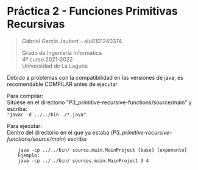# Práctica 2 - Funciones Primitivas Recursivas

> Gabriel García Jaubert - alu0101240374
>
> Grado de Ingeniería Informática  
> 4º curso 2021-2022  
> Universidad de La Laguna  


Debido a problemas con la compatibilidad  en las versiones de java, es recomendable COMPILAR antes de ejecutar  

Para compilar:  
Sitúese en el directorio "P3_primitive-recursive-functions/source/main" y escriba:  
```"javac -d ../../bin ./*.java"```

Para ejecutar:  
Dentro del directorio en el que ya estaba (*P3_primitive-recursive-functions/source/main*) escriba:   
```
    java -cp ../../bin/ source.main.MainProject [base] [exponente]
    Ejemplo:
    java -cp ../../bin/ sources.main.MainProject 3 4
```
